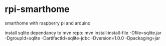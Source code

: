 # rpi-smarthome
smarthome with raspberry pi and arduino

install sqlite dependancy to mvn repo: mvn install:install-file -Dfile=sqlite.jar -DgroupId=sqlite -DartifactId=sqlite-jdbc -Dversion=1.0.0 -Dpackaging=jar